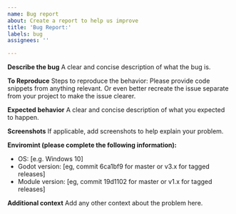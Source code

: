 ```yaml
---
name: Bug report
about: Create a report to help us improve
title: 'Bug Report:'
labels: bug
assignees: ''

---
```


**Describe the bug**
A clear and concise description of what the bug is.

**To Reproduce**
Steps to reproduce the behavior:
Please provide code snippets from anything relevant. Or even better recreate the issue separate from your project to make the issue clearer.

**Expected behavior**
A clear and concise description of what you expected to happen.

**Screenshots**
If applicable, add screenshots to help explain your problem.

**Enviromint (please complete the following information):**
 - OS: [e.g. Windows 10]
 - Godot version: [eg, commit 6ca1bf9 for master or v3.x for tagged releases]
 - Module version: [eg, commit 19d1102 for master or v1.x for tagged releases]

**Additional context**
Add any other context about the problem here.
